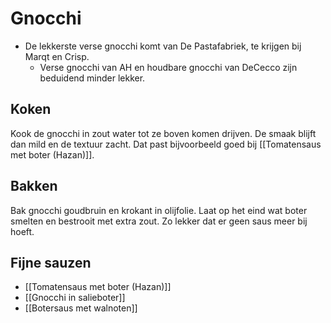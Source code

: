 # Gnocchi
- De lekkerste verse gnocchi komt van De Pastafabriek, te krijgen bij Marqt en Crisp. 
	- Verse gnocchi van AH en houdbare gnocchi van DeCecco zijn beduidend minder lekker.

 ## Koken
Kook de gnocchi in zout water tot ze boven komen drijven. De smaak blijft dan mild en de textuur zacht. Dat past bijvoorbeeld goed bij [[Tomatensaus met boter (Hazan)]].

## Bakken
Bak gnocchi goudbruin en krokant in olijfolie. Laat op het eind wat boter smelten en bestrooit met extra zout. Zo lekker dat er geen saus meer bij hoeft.

## Fijne sauzen
- [[Tomatensaus met boter (Hazan)]]
- [[Gnocchi in salieboter]]
- [[Botersaus met walnoten]]